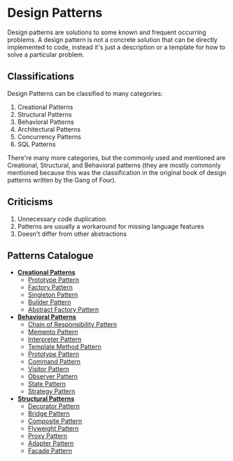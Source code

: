 # Design Patterns

Design patterns are solutions to some known and frequent occurring problems. A design pattern is not a concrete solution that can be directly implemented to code, instead it's just a description or a template for how to solve a particular problem.

## Classifications

Design Patterns can be classified to many categories:

1. Creational Patterns
2. Structural Patterns
3. Behavioral Patterns
4. Architectural Patterns
5. Concurrency Patterns
6. SQL Patterns

There're many more categories, but the commonly used and mentioned are Creational, Structural, and Behavioral patterns (they are mostly commonly mentioned because this was the classification in the original book of design patterns written by the Gang of Four).

## Criticisms

1. Unnecessary code duplication
2. Patterns are usually a workaround for missing language features
3. Doesn't differ from other abstractions

## Patterns Catalogue

- **[Creational Patterns](./creational-patterns/README.md)**
  - [Prototype Pattern](./creational-patterns/prototype/README.md)
  - [Factory Pattern](./creational-patterns/factory/README.md)
  - [Singleton Pattern](./creational-patterns/singleton/README.md)
  - [Builder Pattern](./creational-patterns/builder/README.md)
  - [Abstract Factory Pattern](./creational-patterns/abstract-factory/README.md)
- **[Behavioral Patterns](./behavioral-patterns/README.md)**
  - [Chain of Responsibility Pattern](./behavioral-patterns/chain-of-responsibility/README.md)
  - [Memento Pattern](./behavioral-patterns/memento/README.md)
  - [Interpreter Pattern](./behavioral-patterns/interpreter/README.md)
  - [Template Method Pattern](./behavioral-patterns/template-method/README.md)
  - [Prototype Pattern](./behavioral-patterns/iterator/README.md)
  - [Command Pattern](./behavioral-patterns/command/README.md)
  - [Visitor Pattern](./behavioral-patterns/visitor/README.md)
  - [Observer Pattern](./behavioral-patterns/observer/README.md)
  - [State Pattern](./behavioral-patterns/state/README.md)
  - [Strategy Pattern](./behavioral-patterns/strategy/README.md)
- **[Structural Patterns](./structural-patterns/README.md)**
  - [Decorator Pattern](./structural-patterns/decorator/README.md)
  - [Bridge Pattern](./structural-patterns/bridge/README.md)
  - [Composite Pattern](./structural-patterns/composite/README.md)
  - [Flyweight Pattern](./structural-patterns/flyweight/README.md)
  - [Proxy Pattern](./structural-patterns/proxy/README.md)
  - [Adapter Pattern](./structural-patterns/adapter/README.md)
  - [Facade Pattern](./structural-patterns/facade/README.md)
